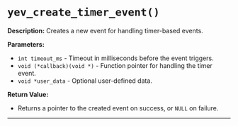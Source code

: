 # `yev_create_timer_event()`

**Description:**
Creates a new event for handling timer-based events.

**Parameters:**
- `int timeout_ms` - Timeout in milliseconds before the event triggers.
- `void (*callback)(void *)` - Function pointer for handling the timer event.
- `void *user_data` - Optional user-defined data.

**Return Value:**
- Returns a pointer to the created event on success, or `NULL` on failure.

---
